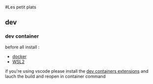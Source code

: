 #Les petit plats

## dev

### dev container
before all install :

- [docker](https://docs.docker.com/desktop/install/windows-install/)
- [WSL2](https://learn.microsoft.com/fr-fr/windows/wsl/install)

if you're using vscode  please install the [dev containers extensions](https://marketplace.visualstudio.com/items?itemName=ms-vscode-remote.remote-containers)
and lauch the build and reopen in container command

